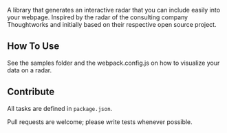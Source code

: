 A library that generates an interactive radar that you can include easily into your webpage.
Inspired by the radar of the consulting company Thoughtworks and initially based on their respective open source project.

## How To Use

See the samples folder and the webpack.config.js on how to visualize your data on a radar.

## Contribute

All tasks are defined in `package.json`.

Pull requests are welcome; please write tests whenever possible.